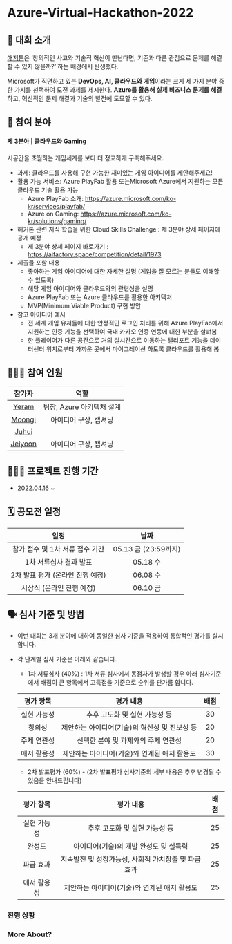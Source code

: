 # Azure-Virtual-Hackathon-2022

## 🚩 대회 소개
[애저톤](https://aifactory.space/competition/detail/2005)은 ‘창의적인 사고와 기술적 혁신이 만난다면, 기존과 다른 관점으로 문제를 해결할 수 있지 않을까?’ 하는 배경에서 탄생했다. 

Microsoft가 직면하고 있는 **DevOps, AI, 클라우드와 게임**이라는 크게 세 가지 분야 중 한 가지를 선택하여 도전 과제를 제시한다. **Azure를 활용해 실제 비즈니스 문제를 해결**하고, 혁신적인 문제 해결과 기술의 발전에 도모할 수 있다.

## 🎡 참여 분야
#### 제 3분야 | 클라우드와 Gaming
시공간을 초월하는 게임세계를 보다 더 정교하게 구축해주세요.

- 과제: 클라우드를 사용해 구현 가능한 재미있는 게임 아이디어를 제안해주세요!
- 활용 가능 서비스: Azure PlayFab 활용 또는Microsoft Azure에서 지원하는 모든 클라우드 기술 활용 가능
    - Azure PlayFab 소개: https://azure.microsoft.com/ko-kr/services/playfab/
    - Azure on Gaming: https://azure.microsoft.com/ko-kr/solutions/gaming/
- 해커톤 관련 지식 학습을 위한 Cloud Skills Challenge : 제 3분야 상세 페이지에 공개 예정
    - 제 3분야 상세 페이지 바로가기 : https://aifactory.space/competition/detail/1973
- 제출물 포함 내용
    - 좋아하는 게임 아이디어에 대한 자세한 설명 (게임을 잘 모르는 분들도 이해할 수 있도록)
    - 해당 게임 아이디어와 클라우드와의 관련성을 설명
    - Azure PlayFab 또는 Azure 클라우드를 활용한 아키텍처
    - MVP(Minimum Viable Product) 구현 방안
- 참고 아이디어 예시
    - 전 세계 게임 유저들에 대한 안정적인 로그인 처리를 위해 Azure PlayFab에서 지원하는 인증 기능을 선택하여 국내 카카오 인증 연동에 대한 부분을 살펴봄
    - 한 플레이어가 다른 공간으로 거의 실시간으로 이동하는 텔리포트 기능을 데이터센터 위치로부터 가까운 곳에서 마이그레이션 하도록 클라우드를 활용해 봄

## 🧑🏻‍💻 참여 인원
|참가자|역할|
|:-----:|:----:|
|[Yeram](https://itwithruilan.tistory.com/)|팀장, Azure 아키텍처 설계|
|[Moongi](https://blog.naver.com/ansrl23)|아이디어 구상, 캡셔닝|
|[Juhui](https://heojuhuigitblog.netlify.app/)||
|[Jeiyoon](https://jeiyoon.github.io/)|아이디어 구상, 캡셔닝|

## 👩🏻‍💻 프로젝트 진행 기간
- 2022.04.16 ~ 

## 🗓 공모전 일정
|일정|날짜|
|:-----:|:-----:|
|참가 접수 및 1차 서류 접수 기간|05.13 금 (23:59까지)
|1차 서류심사 결과 발표|05.18 수|
|2차 발표 평가 (온라인 진행 예정)|06.08 수|
|시상식 (온라인 진행 예정)|06.10 금|

## 🗣 심사 기준 및 방법
- 이번 대회는 3개 분야에 대하여 동일한 심사 기준을 적용하여 통합적인 평가를 실시합니다.
- 각 단계별 심사 기준은 아래와 같습니다.
    - 1차 서류심사 (40%) : 1차 서류 심사에서 동점자가 발생할 경우 아래 심사기준에서 배점이 큰 항목에서 고득점을 기준으로 순위를 판가름 합니다.

    |평가 항목|평가 내용|배점|
    |:---:|:---:|:---:|
    |실현 가능성|추후 고도화 및 실현 가능성 등|30|
    |창의성|제안하는 아이디어(기술)의 혁신성 및 진보성 등|20|
    |주제 연관성|선택한 분야 및 과제와의 주제 연관성|20|
    |애저 활용성|제안하는 아이디어(기술)와 연계된 애저 활용도|30|

    - 2차 발표평가 (60%) - (2차 발표평가 심사기준의 세부 내용은 추후 변경될 수 있음을 안내드립니다)

    |평가 항목|평가 내용|배점|
    |:---:|:---:|:---:|
    |실현 가능성|추후 고도화 및 실현 가능성 등|25|
    |완성도|아이디어(기술)의 개발 완성도 및 설득력|25|
    |파급 효과|지속발전 및 성장가능성, 사회적 가치창출 및 파급효과|25|
    |애저 활용성|제안하는 아이디어(기술)와 연계된 애저 활용도|25|

<!-- ### 웹페이지


### 데모영상

### 출연연 데이터 목록

### 외부 데이터 목록 -->

### 진행 상황

### More About?